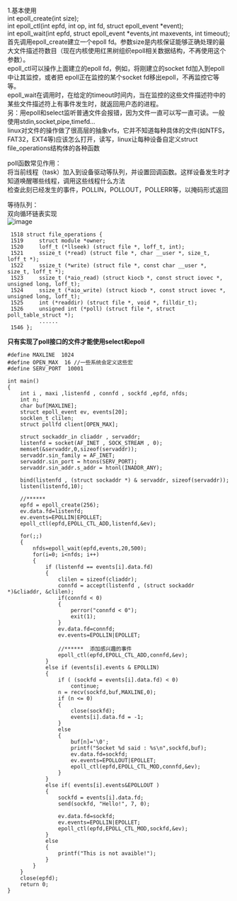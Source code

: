 1.基本使用  
int epoll_create(int size);  
int epoll_ctl(int epfd, int op, int fd, struct epoll_event *event);  
int epoll_wait(int epfd, struct epoll_event *events,int maxevents, int timeout);  
首先调用epoll_create建立一个epoll fd。参数size是内核保证能够正确处理的最大文件描述符数目（现在内核使用红黑树组织epoll相关数据结构，不再使用这个参数）。    
epoll_ctl可以操作上面建立的epoll fd，例如，将刚建立的socket fd加入到epoll中让其监控，或者把 epoll正在监控的某个socket fd移出epoll，不再监控它等等。    
epoll_wait在调用时，在给定的timeout时间内，当在监控的这些文件描述符中的某些文件描述符上有事件发生时，就返回用户态的进程。    
另：用epoll和select监听普通文件会报错，因为文件一直可以写一直可读。一般使用stdin,socket,pipe,timefd...  
linux对文件的操作做了很高层的抽象vfs，它并不知道每种具体的文件(如NTFS，FAT32，EXT4等)应该怎么打开，读写，linux让每种设备自定义struct   file_operations结构体的各种函数    

poll函数常见作用：    
将当前线程（task）加入到设备驱动等队列，并设置回调函数。这样设备发生时才知道唤醒哪些线程，调用这些线程什么方法    
检查此刻已经发生的事件，POLLIN，POLLOUT，POLLERR等，以掩码形式返回    


等待队列：  
双向循环链表实现    
![image](https://user-images.githubusercontent.com/20179983/133466420-96850c9d-2b48-422a-b0e0-b4cf03908917.png)


     1518 struct file_operations {
     1519     struct module *owner;
     1520     loff_t (*llseek) (struct file *, loff_t, int);
     1521     ssize_t (*read) (struct file *, char __user *, size_t, loff_t *);
     1522     ssize_t (*write) (struct file *, const char __user *, size_t, loff_t *);
     1523     ssize_t (*aio_read) (struct kiocb *, const struct iovec *, unsigned long, loff_t);
     1524     ssize_t (*aio_write) (struct kiocb *, const struct iovec *, unsigned long, loff_t);
     1525     int (*readdir) (struct file *, void *, filldir_t);
     1526     unsigned int (*poll) (struct file *, struct poll_table_struct *);
              ......
     1546 };
     
  **只有实现了poll接口的文件才能使用select和epoll**  
  
  
    #define MAXLINE  1024
    #define OPEN_MAX  16 //一些系统会定义这些宏
    #define SERV_PORT  10001

    int main()
    {
        int i , maxi ,listenfd , connfd , sockfd ,epfd, nfds;
        int n;
        char buf[MAXLINE];
        struct epoll_event ev, events[20];  
        socklen_t clilen;
        struct pollfd client[OPEN_MAX];

        struct sockaddr_in cliaddr , servaddr;
        listenfd = socket(AF_INET , SOCK_STREAM , 0);
        memset(&servaddr,0,sizeof(servaddr));
        servaddr.sin_family = AF_INET;
        servaddr.sin_port = htons(SERV_PORT);
        servaddr.sin_addr.s_addr = htonl(INADDR_ANY);

        bind(listenfd , (struct sockaddr *) & servaddr, sizeof(servaddr));
        listen(listenfd,10);
        
        //******
        epfd = epoll_create(256);
        ev.data.fd=listenfd; 
        ev.events=EPOLLIN|EPOLLET;
        epoll_ctl(epfd,EPOLL_CTL_ADD,listenfd,&ev);

        for(;;)
        {
            nfds=epoll_wait(epfd,events,20,500); 
            for(i=0; i<nfds; i++)
            {
                if (listenfd == events[i].data.fd)
                {
                    clilen = sizeof(cliaddr);
                    connfd = accept(listenfd , (struct sockaddr *)&cliaddr, &clilen);
                    if(connfd < 0)  
                    {  
                        perror("connfd < 0");  
                        exit(1);  
                    }
                    ev.data.fd=connfd; 
                    ev.events=EPOLLIN|EPOLLET;
                    
                    //******  添加感兴趣的事件
                    epoll_ctl(epfd,EPOLL_CTL_ADD,connfd,&ev);                
                }
                else if (events[i].events & EPOLLIN)
                {
                    if ( (sockfd = events[i].data.fd) < 0)  
                        continue;  
                    n = recv(sockfd,buf,MAXLINE,0);
                    if (n <= 0)   
                    {    
                        close(sockfd);  
                        events[i].data.fd = -1;  
                    }
                    else
                    {
                        buf[n]='\0';
                        printf("Socket %d said : %s\n",sockfd,buf);
                        ev.data.fd=sockfd; 
                        ev.events=EPOLLOUT|EPOLLET;
                        epoll_ctl(epfd,EPOLL_CTL_MOD,connfd,&ev);
                    }
                }
                else if( events[i].events&EPOLLOUT )
                {
                    sockfd = events[i].data.fd;  
                    send(sockfd, "Hello!", 7, 0);  

                    ev.data.fd=sockfd;  
                    ev.events=EPOLLIN|EPOLLET;  
                    epoll_ctl(epfd,EPOLL_CTL_MOD,sockfd,&ev); 
                }
                else 
                {
                    printf("This is not avaible!");
                }
            }
        }
        close(epfd);  
        return 0;
    }
